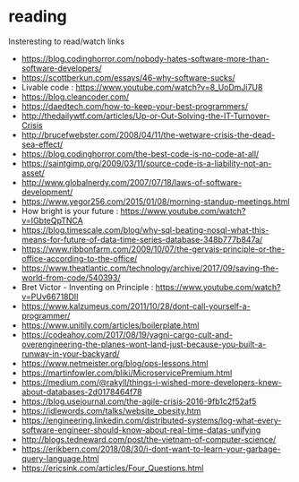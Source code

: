 # reading
Insteresting to read/watch links

* https://blog.codinghorror.com/nobody-hates-software-more-than-software-developers/
* https://scottberkun.com/essays/46-why-software-sucks/
* Livable code : https://www.youtube.com/watch?v=8_UoDmJi7U8
* https://blog.cleancoder.com/
* https://daedtech.com/how-to-keep-your-best-programmers/
* http://thedailywtf.com/articles/Up-or-Out-Solving-the-IT-Turnover-Crisis
* http://brucefwebster.com/2008/04/11/the-wetware-crisis-the-dead-sea-effect/
* https://blog.codinghorror.com/the-best-code-is-no-code-at-all/
* https://saintgimp.org/2009/03/11/source-code-is-a-liability-not-an-asset/
* http://www.globalnerdy.com/2007/07/18/laws-of-software-development/
* https://www.yegor256.com/2015/01/08/morning-standup-meetings.html
* How bright is your future : https://www.youtube.com/watch?v=IGbteQpTNCA
* https://blog.timescale.com/blog/why-sql-beating-nosql-what-this-means-for-future-of-data-time-series-database-348b777b847a/
* https://www.ribbonfarm.com/2009/10/07/the-gervais-principle-or-the-office-according-to-the-office/
* https://www.theatlantic.com/technology/archive/2017/09/saving-the-world-from-code/540393/
* Bret Victor - Inventing on Principle : https://www.youtube.com/watch?v=PUv66718DII
* https://www.kalzumeus.com/2011/10/28/dont-call-yourself-a-programmer/
* https://www.unitily.com/articles/boilerplate.html
* https://codeahoy.com/2017/08/19/yagni-cargo-cult-and-overengineering-the-planes-wont-land-just-because-you-built-a-runway-in-your-backyard/
* https://www.netmeister.org/blog/ops-lessons.html
* https://martinfowler.com/bliki/MicroservicePremium.html
* https://medium.com/@rakyll/things-i-wished-more-developers-knew-about-databases-2d0178464f78
* https://blog.usejournal.com/the-agile-crisis-2016-9fb1c2f52af5
* https://idlewords.com/talks/website_obesity.htm
* https://engineering.linkedin.com/distributed-systems/log-what-every-software-engineer-should-know-about-real-time-datas-unifying
* http://blogs.tedneward.com/post/the-vietnam-of-computer-science/
* https://erikbern.com/2018/08/30/i-dont-want-to-learn-your-garbage-query-language.html
* https://ericsink.com/articles/Four_Questions.html

